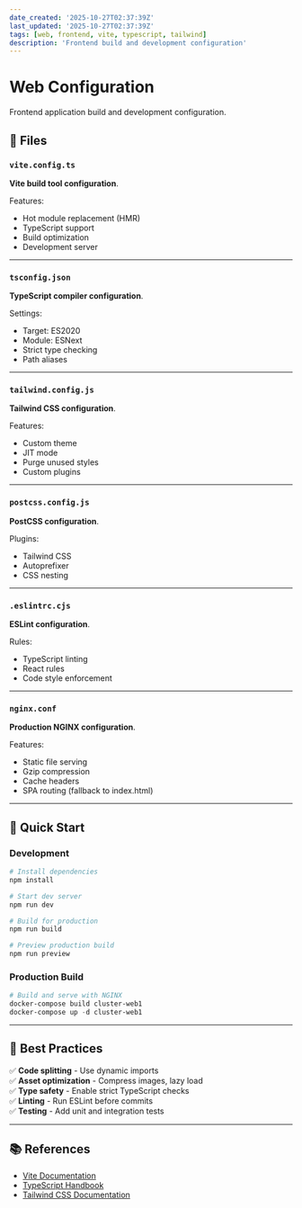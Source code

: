 ```yaml
---
date_created: '2025-10-27T02:37:39Z'
last_updated: '2025-10-27T02:37:39Z'
tags: [web, frontend, vite, typescript, tailwind]
description: 'Frontend build and development configuration'
---
```


# Web Configuration

Frontend application build and development configuration.

## 📁 Files

### `vite.config.ts`
**Vite build tool configuration**.

Features:
- Hot module replacement (HMR)
- TypeScript support
- Build optimization
- Development server

---

### `tsconfig.json`
**TypeScript compiler configuration**.

Settings:
- Target: ES2020
- Module: ESNext
- Strict type checking
- Path aliases

---

### `tailwind.config.js`
**Tailwind CSS configuration**.

Features:
- Custom theme
- JIT mode
- Purge unused styles
- Custom plugins

---

### `postcss.config.js`
**PostCSS configuration**.

Plugins:
- Tailwind CSS
- Autoprefixer
- CSS nesting

---

### `.eslintrc.cjs`
**ESLint configuration**.

Rules:
- TypeScript linting
- React rules
- Code style enforcement

---

### `nginx.conf`
**Production NGINX configuration**.

Features:
- Static file serving
- Gzip compression
- Cache headers
- SPA routing (fallback to index.html)

---

## 🚀 Quick Start

### Development

```powershell
# Install dependencies
npm install

# Start dev server
npm run dev

# Build for production
npm run build

# Preview production build
npm run preview
```

### Production Build

```powershell
# Build and serve with NGINX
docker-compose build cluster-web1
docker-compose up -d cluster-web1
```

---

## 🎯 Best Practices

✅ **Code splitting** - Use dynamic imports  
✅ **Asset optimization** - Compress images, lazy load  
✅ **Type safety** - Enable strict TypeScript checks  
✅ **Linting** - Run ESLint before commits  
✅ **Testing** - Add unit and integration tests  

---

## 📚 References

- [Vite Documentation](https://vitejs.dev/)
- [TypeScript Handbook](https://www.typescriptlang.org/docs/)
- [Tailwind CSS Documentation](https://tailwindcss.com/docs)
